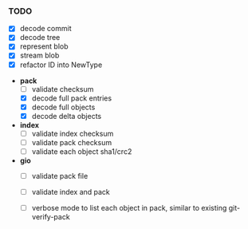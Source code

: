 ### TODO

* [x] decode commit
* [x] decode tree
* [x] represent blob
* [x] stream blob
* [x] refactor ID into NewType
* **pack**
   * [ ] validate checksum
   * [x] decode full pack entries
   * [x] decode full objects
   * [x] decode delta objects
* **index**
   * [ ] validate index checksum
   * [ ] validate pack checksum
   * [ ] validate each object sha1/crc2
* **gio**
   * [ ] validate pack file
   * [ ] validate index and pack
   * [ ] verbose mode to list each object in pack, similar to existing git-verify-pack

